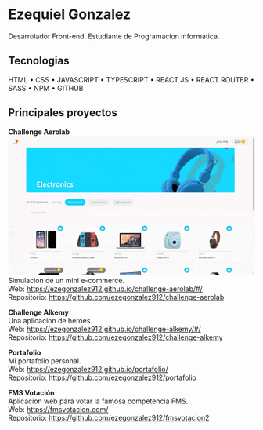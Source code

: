 
# Ezequiel Gonzalez

Desarrolador Front-end.
Estudiante de Programacion informatica.


## Tecnologias

HTML • CSS • JAVASCRIPT • TYPESCRIPT • REACT JS • REACT ROUTER • SASS • NPM • GITHUB


## Principales proyectos

<b>Challenge Aerolab</b><Br/>
![aerolab](./assets/aerolab-challenge.gif)
Simulacion de un mini e-commerce. <Br/>
Web: https://ezegonzalez912.github.io/challenge-aerolab/#/ <Br />
Repositorio: https://github.com/ezegonzalez912/challenge-aerolab
<Br/>

<b>Challenge Alkemy</b><Br/>
Una aplicacion de heroes. <Br/>
Web: 
https://ezegonzalez912.github.io/challenge-alkemy/#/<Br/>
Repositorio: https://github.com/ezegonzalez912/challenge-alkemy
<Br/>

<b>Portafolio</b><Br/>
Mi portafolio personal. <Br/>
Web: https://ezegonzalez912.github.io/portafolio/<Br/>
Repositorio: https://github.com/ezegonzalez912/portafolio
<Br/>

<b>FMS Votación</b><Br/>
Aplicacion web para votar la famosa competencia FMS. <Br/>
Web: https://fmsvotacion.com/ <Br/>
Repositorio: https://github.com/ezegonzalez912/fmsvotacion2
<Br/>
